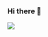 ### Hi there 👋


[![](https://github-readme-stats.vercel.app/api?username=Gingesmallfish)](https://github.com/anuraghazra/github-readme-stats)
